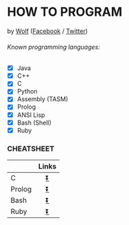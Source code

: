 # HOW TO PROGRAM
 by [Wolf](https://github.com/wolfsyntax/)  \([Facebook](https://web.facebook.com/wolf.syntax "Facebook Profile") / [Twitter](https://twitter.com/wolfsyntax))

###### Known programming languages:

- [x] Java  
- [x] C++
- [x] C
- [x] Python
- [x] Assembly \(TASM)
- [x] Prolog
- [x] ANSI Lisp
- [x] Bash \(Shell)
- [x] Ruby

### CHEATSHEET

|  | Links |
| --- | :---: |
|  C  | [:arrow_double_down:](https://gist.github.com/wolfsyntax/04f5041a43d065345729a8e2d9ad52a5) |
| Prolog | [:arrow_double_down:](https://gist.github.com/wolfsyntax/04f5041a43d065345729a8e2d9ad52a5/raw/dfa10eb8a923af4066463a573b262065bca1966c/cheatSheet-prolog.in "Prolog Cheatsheet") |
| Bash | [:arrow_double_down:](https://gist.github.com/wolfsyntax/04f5041a43d065345729a8e2d9ad52a5/raw/dfa10eb8a923af4066463a573b262065bca1966c/cheatSheet-bash.in "Bash / Shell Cheatsheet") |
| Ruby | [:arrow_double_down:](https://gist.github.com/wolfsyntax/04f5041a43d065345729a8e2d9ad52a5/raw/dfa10eb8a923af4066463a573b262065bca1966c/cheatSheet-ruby.in "Ruby Cheatsheet") |
